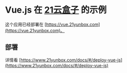 # Vue.js 在 [21云盒子](https://www.21yunbox.com/) 的示例


这个应用已经部署在 [https://vue.21yunbox.com](https://vue.21yunbox.com)。

## 部署

详情看 [https://www.21yunbox.com/docs/#/deploy-vue-js](https://www.21yunbox.com/docs/#/deploy-vue-js)